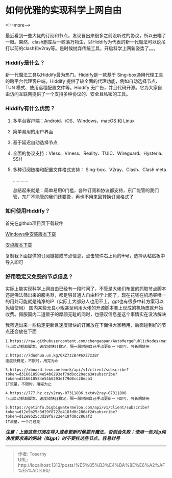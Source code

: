 # 如何优雅的实现科学上网自由


&lt;!--more--&gt;

最近看到一些大佬的订阅和节点，发现冒出来很多之前没听过的协议，所以去瞄了一眼。果然，clash删库后一鲸落万物生，以Hiddify为代表的新一代魔法可以说吊打以前的clash和v2ray等。是时候抛弃传统工具，开启科学上网新姿势了。。。

### **Hiddify是什么？**

新一代魔法工具以Hiddify最为热门。Hiddify是一款基于 Sing-box通用代理工具的跨平台代理客户端。Hiddify 提供了较全面的代理功能，例如自动选择节点、TUN 模式、使用远程配置文件等。Hiddify 无广告，并且代码开源。它为大家自由访问互联网提供了一个支持多种协议的、安全且私密的工具。

### **Hiddify有什么优势？**

1. 多平台客户端：Android、iOS、Windows、macOS 和 Linux

2. 简单易用的用户界面

3. 基于延迟自动选择节点

4. 全面的协议支持：Vless、Vmess、Reality、TUIC、Wireguard、Hysteria、SSH

5. 多种订阅链接和配置文件格式支持： Sing-box、V2ray、Clash、Clash meta

   …………

   总结起来就是：简单易用0门槛，各种订阅和协议都支持，东厂能管的我们管，东厂不能管的我们还要管，再也不用来回转换订阅格式了

### **如何使用Hiddify？**

首先在github项目页下载软件

[Windows免安装版本下载](https://github.com/hiddify/hiddify-next/releases/download/v1.5.2/Hiddify-Windows-Portable-x64.zip)

[安卓版本下载](https://github.com/hiddify/hiddify-next/releases/download/v1.5.2/Hiddify-Android-universal.apk)

复制我下面提供的订阅链接或节点信息，点击软件右上角的➕号，选择从粘贴板中导入即可

### **好用稳定又免费的节点信息？**

实际上能实现科学上网自由已经有一段时间了，不管是大佬们布置的抓取节点脚本还是佛法筛出来的服务器，都足够普通人自由科学上网了，现在花钱在机场买唯一的用处可能就是纯净的IP（实际上大部分人也用不上，gpt也有很多中转方案可以免墙使用） 国内某些无良小贩甚至利用大佬的开源脚本套上现成的机场皮就开始收费。佩服国内二道贩子的厚颜无耻的同时，也感叹信息差这个事情实在没法解决

我筛选出来一些稳定更新且速度很快的订阅放在下面供大家畅用，后面碰到好的节点还会放在下面

```
1.https://raw.githubusercontent.com/chengaopan/AutoMergePublicNodes/master/list.yml#git%E8%87%AA%E5%8A%A8%E6%8A%93%E5%8F%96
节点自动抓取脚本，速度较快且稳定，隔一段时间自己手动更新一下即可，可长期使用

2.https://7duohua.us.kg/6XZ7z2Br#6XZ7z2Br
速度快稳定，不限时，用完为止

3.https://xboard.texo.network/api/v1/client/subscribe?token=d316618584e54b6293ef79d0cc20eca3#subscribe?token=d316618584e54b6293ef79d0cc20eca3
1T流量，不限时，用完为止

4.https://777.hz.cz/v2ray-07311806.txt#v2ray-07311806
节点自动抓取脚本，速度较快且稳定，隔一段时间自己手动更新一下即可，可长期使用

5.https://getinfo.bigbigwatermelon.com/api/v1/client/subscribe?token=d12e9b25c3d29f8722e418fd0c286af2#subscribe?token=d12e9b25c3d29f8722e418fd0c286af2
1T流量，一个月过期
```



***注意：上面这些订阅在导入或者更新时候要开魔法，否则会失败；使用一些对ip纯净度要求高的网站（如gpt）时不要挂这些节点，容易封号***



---

> 作者: Toserhy  
> URL: http://localhost:1313/posts/%E5%85%B3%E4%BA%8E%E6%A2%AF%E5%AD%90/  

